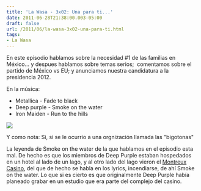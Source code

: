 ```yaml
---
title: 'La Wasa - 3x02: Una para ti...'
date: 2011-06-28T21:38:00.003-05:00
draft: false
url: /2011/06/la-wasa-3x02-una-para-ti.html
tags: 
- La Wasa
---
```


En este episodio hablamos sobre la necesidad #1 de las familias en México... y despues hablamos sobre temas serios;  comentamos sobre el partido de México vs EU; y anunciamos nuestra candidatura a la presidencia 2012.  
  
  

  
  
En la música:  

*   Metallica - Fade to black
*   Deep purple - Smoke on the water
*   Iron Maiden - Run to the hills

  

[![](http://ecx.images-amazon.com/images/I/51vDNIXVRaL._SS500_.jpg)](http://www.amazon.com/gp/product/B0011Z8SHK/ref=dm_sp_alb?ie=UTF8&qid=1309311179&sr=8-3)

  
Y como nota: Si, si se le ocurrio a una orgnización llamada las "bigotonas"  
  
La leyenda de Smoke on the water de la que hablamos en el episodio esta mal. De hecho es que los miembros de Deep Purple estaban hospedados en un hotel al lado de un lago, y al otro lado del lago vieron el [Montreux Casino](http://en.wikipedia.org/wiki/Montreux_Casino "Montreux Casino"), del que de hecho se habla en los lyrics, incendiarse, de ahí Smoke on the water. Lo que si es cierto es que originalmente Deep Purple había planeado grabar en un estudio que era parte del complejo del casino.